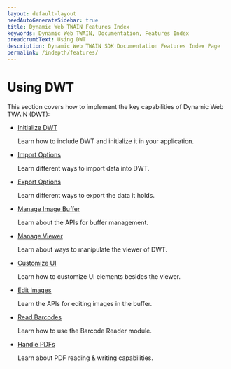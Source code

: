 ```yaml
---
layout: default-layout
needAutoGenerateSidebar: true
title: Dynamic Web TWAIN Features Index
keywords: Dynamic Web TWAIN, Documentation, Features Index
breadcrumbText: Using DWT
description: Dynamic Web TWAIN SDK Documentation Features Index Page
permalink: /indepth/features/
---
```


# Using DWT

This section covers how to implement the key capabilities of Dynamic Web TWAIN (DWT):

* [Initialize DWT]({{site.indepth}}features/Initialize.html)

  Learn how to include DWT and initialize it in your application.

* [Import Options]({{site.indepth}}features/Input.html)

  Learn different ways to import data into DWT.

* [Export Options]({{site.indepth}}features/Output.html)

  Learn different ways to export the data it holds.

* [Manage Image Buffer]({{site.indepth}}features/Buffer.html)

  Learn about the APIs for buffer management.

* [Manage Viewer]({{site.indepth}}features/viewer.html)

  Learn about ways to manipulate the viewer of DWT.

* [Customize UI]({{site.indepth}}features/UI.html)

  Learn how to customize UI elements besides the viewer.

* [Edit Images]({{site.indepth}}features/Edit.html)

  Learn the APIs for editing images in the buffer.

* [Read Barcodes]({{site.indepth}}features/Barcode.html)

  Learn how to use the Barcode Reader module.

* [Handle PDFs]({{site.indepth}}features/PDF.html)

  Learn about PDF reading & writing capabilities.
